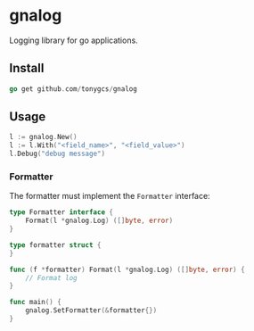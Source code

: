 # gnalog

Logging library for go applications.

## Install

```go
go get github.com/tonygcs/gnalog
```

## Usage

```go
l := gnalog.New()
l := l.With("<field_name>", "<field_value>")
l.Debug("debug message")
```

### Formatter

The formatter must implement the `Formatter` interface:

```go
type Formatter interface {
    Format(l *gnalog.Log) ([]byte, error)
}

type formatter struct {
}

func (f *formatter) Format(l *gnalog.Log) ([]byte, error) {
    // Format log
}

func main() {
    gnalog.SetFormatter(&formatter{})
}
```

